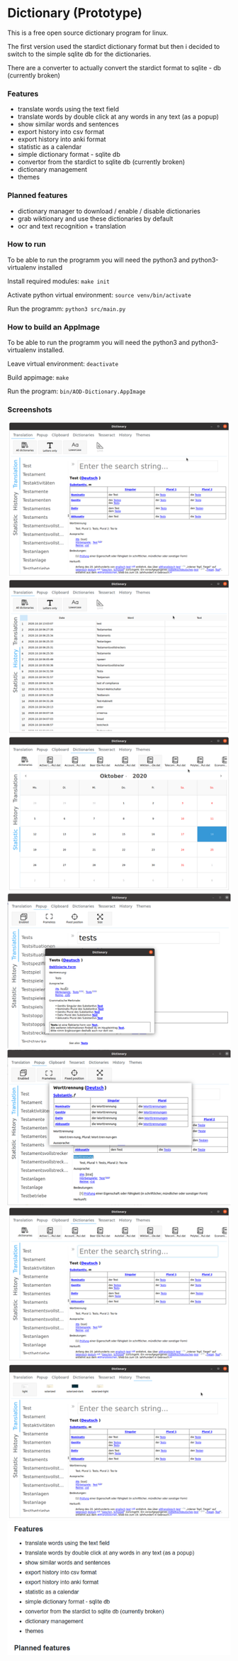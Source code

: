 
# Dictionary (Prototype)

This is a free open source dictionary program for linux. 

The first version used the stardict dictionary format but then i decided to switch to the simple sqlite db for the dictionaries. 

There are a converter to actually convert the stardict format to sqlite - db (currently broken)


### Features
- translate words using the text field
- translate words by double click at any words in any text (as a popup)
- show similar words and sentences
- export history into csv format
- export history into anki format
- statistic as a calendar 
- simple dictionary format - sqlite db
- convertor from the stardict to sqlite db (currently broken)
- dictionary management
- themes

### Planned features
- dictionary manager to download / enable / disable dictionaries
- grab wiktionary and use these dictionaries by default
- ocr and text recognition + translation


### How to run
To be able to run the programm you will need the python3 and python3-virtualenv installed

Install required modules: `make init`

Activate python virtual environment: `source venv/bin/activate`

Run the programm: `python3 src/main.py`

### How to build an AppImage
To be able to run the programm you will need the python3 and python3-virtualenv installed.

Leave virtual environment: `deactivate`

Build appimage: `make`

Run the program: `bin/AOD-Dictionary.AppImage`




### Screenshots

![Dashboard](https://github.com/AlexWoroschilow/AOD-Dictionary/raw/master/screenshots/translations.png)
![History](https://github.com/AlexWoroschilow/AOD-Dictionary/raw/master/screenshots/history.png)
![Statistic](https://github.com/AlexWoroschilow/AOD-Dictionary/raw/master/screenshots/statistic.png)
![Popup](https://github.com/AlexWoroschilow/AOD-Dictionary/raw/master/screenshots/popup.framed.png)
![Frameless popup](https://github.com/AlexWoroschilow/AOD-Dictionary/raw/master/screenshots/popup.frameless.png)
![Menu](https://github.com/AlexWoroschilow/AOD-Dictionary/raw/master/screenshots/menu.dictionaries.png)
![Themes](https://github.com/AlexWoroschilow/AOD-Dictionary/raw/master/screenshots/menu.themes.png)
![Popup](https://github.com/AlexWoroschilow/AOD-Dictionary/raw/master/screenshots/popup.gif)

